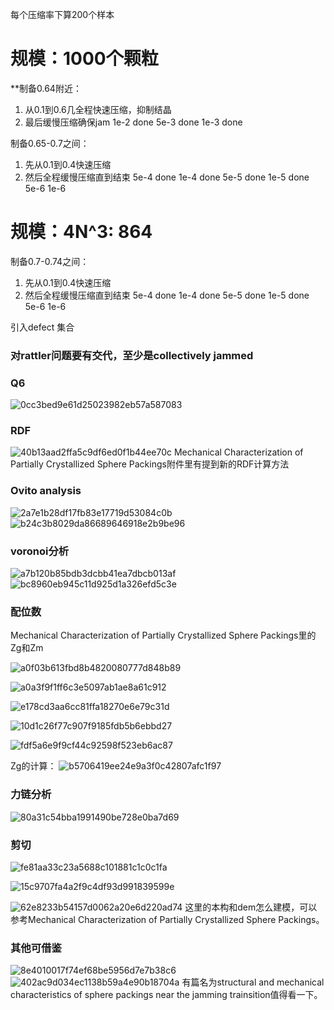 每个压缩率下算200个样本
# 规模：1000个颗粒

**制备0.64附近：
1. 从0.1到0.6几全程快速压缩，抑制结晶
2. 最后缓慢压缩确保jam
1e-2    done
5e-3    done
1e-3    done

制备0.65-0.7之间：
1. 先从0.1到0.4快速压缩
2. 然后全程缓慢压缩直到结束
5e-4    done
1e-4    done
5e-5    done
1e-5    done
5e-6
1e-6

# 规模：4N^3: 864

制备0.7-0.74之间：
1. 先从0.1到0.4快速压缩
2. 然后全程缓慢压缩直到结束
5e-4    done
1e-4    done
5e-5    done
1e-5    done
5e-6
1e-6

引入defect
集合

### 对rattler问题要有交代，至少是collectively jammed

### Q6
![0cc3bed9e61d25023982eb57a587083](https://user-images.githubusercontent.com/72123149/230899166-92151b09-d185-4297-b127-9d9792b6804f.png)


### RDF
![40b13aad2ffa5c9df6ed0f1b44ee70c](https://user-images.githubusercontent.com/72123149/230897274-be805eee-a792-4dd3-a144-e41fdc92f4a6.png)
Mechanical Characterization of Partially Crystallized Sphere Packings附件里有提到新的RDF计算方法

### Ovito analysis
![2a7e1b28df17fb83e17719d53084c0b](https://user-images.githubusercontent.com/72123149/230897726-7c96fd15-4644-413f-b8fa-dfe61d00948b.png)
![b24c3b8029da86689646918e2b9be96](https://user-images.githubusercontent.com/72123149/230900170-7c298611-d9be-46ac-b2cd-e198868b5066.png)


### voronoi分析
![a7b120b85bdb3dcbb41ea7dbcb013af](https://user-images.githubusercontent.com/72123149/230897848-c0cdd0cb-730e-47df-ace3-6746fa3f2156.png)
![bc8960eb945c11d925d1a326efd5c3e](https://user-images.githubusercontent.com/72123149/230899604-aba76151-5e00-47bd-84d9-cfa994999100.png)


### 配位数
Mechanical Characterization of Partially Crystallized Sphere Packings里的Zg和Zm

![a0f03b613fbd8b4820080777d848b89](https://user-images.githubusercontent.com/72123149/230898436-15c5993a-bcf6-4a6e-811e-82a405a0a85a.png)

![a0a3f9f1ff6c3e5097ab1ae8a61c912](https://user-images.githubusercontent.com/72123149/230898452-d1f5c41f-958e-4256-af21-a89c2ed5caf2.png)

![e178cd3aa6cc81ffa18270e6e79c31d](https://user-images.githubusercontent.com/72123149/230899631-b4053f1e-6555-4db7-ba94-a498c80903c1.png)

![10d1c26f77c907f9185fdb5b6ebbd27](https://user-images.githubusercontent.com/72123149/230900203-3a4bf0e8-8c3c-44ff-afa9-44667cdab28f.png)

![fdf5a6e9f9cf44c92598f523eb6ac87](https://user-images.githubusercontent.com/72123149/230900217-8be238a0-69dc-4814-a522-3c8e474514eb.png)

Zg的计算：
![b5706419ee24e9a3f0c42807afc1f97](https://user-images.githubusercontent.com/72123149/231064797-fb0620bc-3d2d-4760-9ce7-05588800eeb9.png)


### 力链分析
![80a31c54bba1991490be728e0ba7d69](https://user-images.githubusercontent.com/72123149/230898497-cd2f7fa8-c3a7-4a9e-92c7-51c1cabb5c57.png)

### 剪切
![fe81aa33c23a5688c101881c1c0c1fa](https://user-images.githubusercontent.com/72123149/230898638-fca64fd9-836b-4a13-b0e6-03636108c7ea.png)

![15c9707fa4a2f9c4df93d991839599e](https://user-images.githubusercontent.com/72123149/230899669-9acc44b1-6b78-4258-932b-be71f68a7cfa.png)

![62e8233b54157d0062a20e6d220ad74](https://user-images.githubusercontent.com/72123149/230899685-dc16e124-4897-442d-b31b-9e4b3baa8292.png)
这里的本构和dem怎么建模，可以参考Mechanical Characterization of Partially Crystallized Sphere Packings。

### 其他可借鉴
![8e4010017f74ef68be5956d7e7b38c6](https://user-images.githubusercontent.com/72123149/230898995-ba799dc0-dfb7-4eed-81c4-ed6351fcf285.png)
![402ac9d034ec1138b59a4e90b18704a](https://user-images.githubusercontent.com/72123149/230899057-9a6acfc7-9362-4c73-9240-c8ee22af49f2.png)
有篇名为structural and mechanical characteristics of sphere packings near the jamming trainsition值得看一下。


